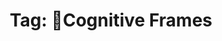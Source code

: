 ---
categories:
- concepts
- frames
tags:
- '🧠Cognitive Frames'
title: 'Tag: 🧠Cognitive Frames'
aliases:
- '🧠Cognitive Frames'
---